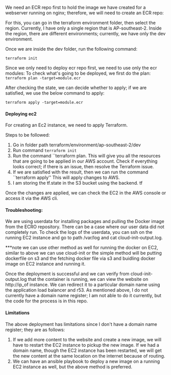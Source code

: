 We need an ECR repo first to hold the image we have created for a webserver running on nginx; therefore, we will need to create an ECR repo:

For this, you can go in the terraform environment folder, then select the region. Currently, I have only a single region that is AP-southeast-2. Inside the region, there are different environments; currently, we have only the dev environment.

Once we are inside the dev folder, run the following command:

``terraform init``

Since we only need to deploy ecr repo first, we need to use only the ecr modules:
To check what's going to be deployed, we first do the plan:
``terraform plan -target=module.ecr``

After checking the state, we can decide whether to apply; if we are satisfied, we use the below command to apply:

``terraform apply -target=module.ecr``

#### Deploying ec2

For creating an Ec2 instance, we need to apply Terraform.

Steps to be followed:
1. Go in folder path terraform/environment/ap-southeast-2/dev
2. Run command ``terraform init``
3. Run the command ``terraform plan. This will give you all the resources that are going to be applied in our AWS account. Check if everything looks correct; if there is an issue, then resolve the Terraform issue.
4. If we are satisfied with the result, then we can run the command ``terraform apply'' This will apply changes to AWS.
5. I am storing the tf.state in the S3 bucket using the backend. tf

Once the changes are applied, we can check the EC2 in the AWS console or access it via the AWS cli.

#### Troubleshooting:

We are using userdata for installing packages and pulling the Docker image from the ECRO repository. There can be a case where our user data did not completely run. To check the logs of the userdata, you can ssh on the running EC2 instance and go to path /var/log and cat cloud-init-output.log.

***note we can use other method as well for running the docker on EC2, similar to above we can use cloud-init or the simple method will be putting dockerfile on s3 and the fetching docker file via s3 and buidling docker image on EC2 instance and running it.

Once the deployment is successful and we can verify from cloud-init-output.log that the container is running, we can view the website on http://ip_of instance. We can redirect it to a particular domain name using the application load balancer and r53. As mentioned above, I do not currently have a domain name register; I am not able to do it currently, but the code for the process is in this repo.


#### Limitations
The above deployment has limitations since I don't have a domain name register; they are as follows:

1. If we add more content to the website and create a new image, we will have to restart the EC2 instance to pickup the new image. If we had a domain name, though the EC2 instance has been restarted, we will get the new content at the same location on the internet because of routing.
2. We can have an ansible playbook to deploy a new image on a running EC2 instance as well, but the above method is preferred.
